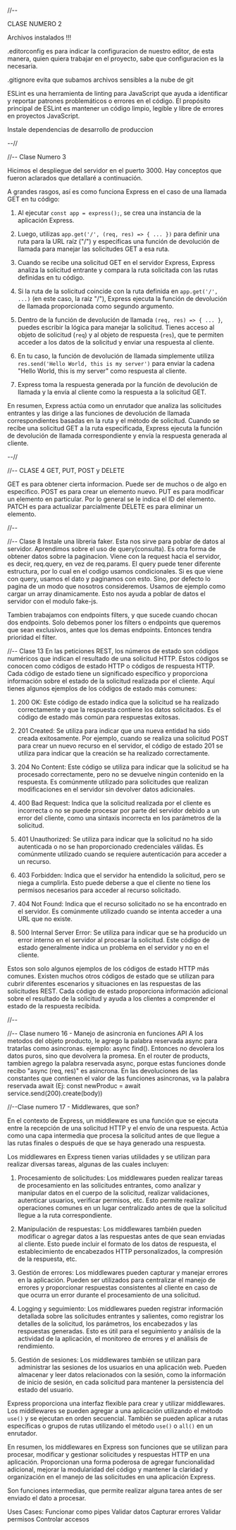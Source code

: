 //--

CLASE NUMERO 2

Archivos instalados !!!



.editorconfig es para indicar la configuracion de nuestro editor, de esta manera, quien quiera trabajar en el proyecto, sabe que configuracion es la necesaria.




.gitignore evita que subamos archivos sensibles a la nube de git


ESLint es una herramienta de linting para JavaScript que ayuda a identificar y reportar patrones problemáticos o errores en el código. El propósito principal de ESLint es mantener un código limpio, legible y libre de errores en proyectos JavaScript.


Instale dependencias de desarrollo de produccion


--// 





//--
  Clase Numero 3

  Hicimos el despliegue del servidor en el puerto 3000. Hay conceptos que fueron aclarados que detallaré a continuación.

A grandes rasgos, así es como funciona Express en el caso de una llamada GET en tu código:

1. Al ejecutar `const app = express();`, se crea una instancia de la aplicación Express.

2. Luego, utilizas `app.get('/', (req, res) => { ... })` para definir una ruta para la URL raíz ("/") y especificas una función de devolución de llamada para manejar las solicitudes GET a esa ruta.

3. Cuando se recibe una solicitud GET en el servidor Express, Express analiza la solicitud entrante y compara la ruta solicitada con las rutas definidas en tu código.

4. Si la ruta de la solicitud coincide con la ruta definida en `app.get('/', ...)` (en este caso, la raíz "/"), Express ejecuta la función de devolución de llamada proporcionada como segundo argumento.

5. Dentro de la función de devolución de llamada `(req, res) => { ... }`, puedes escribir la lógica para manejar la solicitud. Tienes acceso al objeto de solicitud (`req`) y al objeto de respuesta (`res`), que te permiten acceder a los datos de la solicitud y enviar una respuesta al cliente.

6. En tu caso, la función de devolución de llamada simplemente utiliza `res.send('Hello World, this is my server')` para enviar la cadena "Hello World, this is my server" como respuesta al cliente.

7. Express toma la respuesta generada por la función de devolución de llamada y la envía al cliente como la respuesta a la solicitud GET.

En resumen, Express actúa como un enrutador que analiza las solicitudes entrantes y las dirige a las funciones de devolución de llamada correspondientes basadas en la ruta y el método de solicitud. Cuando se recibe una solicitud GET a la ruta especificada, Express ejecuta la función de devolución de llamada correspondiente y envía la respuesta generada al cliente.
  
--//



//-- 
CLASE 4
  GET, PUT, POST y DELETE
  
  GET es para obtener cierta informacion. Puede ser de muchos o de algo en especifico.
  POST es para crear un elemento nuevo.
  PUT es para modificar un elemento en particular. Por lo general se le indica el ID del elemento.
  PATCH es para actualizar parcialmente
  DELETE es para eliminar un elemento.
  


//--


//-- Clase 8
Instale una libreria faker. Esta nos sirve para poblar de datos al servidor.
Aprendimos sobre el uso de query(consulta). Es otra forma de obtener datos sobre la paginacion. Viene con la request hacia el servidor, es decir, req.query, en vez de req.params. El query puede tener diferente estructura, por lo cual en el codigo usamos condicionales. Si es que viene con query, usamos el dato y paginamos con esto. Sino, por defecto lo pagina de un modo que nosotros consideremos.
Usamos de ejemplo como cargar un array dinamicamente. Esto nos ayuda a poblar de datos el servidor con el modulo fake-js.

Tambien trabajamos con endpoints filters, y que sucede cuando chocan dos endpoints. Solo debemos poner los filters o endpoints que queremos que sean exclusivos, antes que los demas endpoints. Entonces tendra prioridad el filter.


//-- Clase 13
  En las peticiones REST, los números de estado son códigos numéricos que indican el resultado de una solicitud HTTP. Estos códigos se conocen como códigos de estado HTTP o códigos de respuesta HTTP. Cada código de estado tiene un significado específico y proporciona información sobre el estado de la solicitud realizada por el cliente. Aquí tienes algunos ejemplos de los códigos de estado más comunes:

1. 200 OK: Este código de estado indica que la solicitud se ha realizado correctamente y que la respuesta contiene los datos solicitados. Es el código de estado más común para respuestas exitosas.

2. 201 Created: Se utiliza para indicar que una nueva entidad ha sido creada exitosamente. Por ejemplo, cuando se realiza una solicitud POST para crear un nuevo recurso en el servidor, el código de estado 201 se utiliza para indicar que la creación se ha realizado correctamente.

3. 204 No Content: Este código se utiliza para indicar que la solicitud se ha procesado correctamente, pero no se devuelve ningún contenido en la respuesta. Es comúnmente utilizado para solicitudes que realizan modificaciones en el servidor sin devolver datos adicionales.

4. 400 Bad Request: Indica que la solicitud realizada por el cliente es incorrecta o no se puede procesar por parte del servidor debido a un error del cliente, como una sintaxis incorrecta en los parámetros de la solicitud.

5. 401 Unauthorized: Se utiliza para indicar que la solicitud no ha sido autenticada o no se han proporcionado credenciales válidas. Es comúnmente utilizado cuando se requiere autenticación para acceder a un recurso.

6. 403 Forbidden: Indica que el servidor ha entendido la solicitud, pero se niega a cumplirla. Esto puede deberse a que el cliente no tiene los permisos necesarios para acceder al recurso solicitado.

7. 404 Not Found: Indica que el recurso solicitado no se ha encontrado en el servidor. Es comúnmente utilizado cuando se intenta acceder a una URL que no existe.

8. 500 Internal Server Error: Se utiliza para indicar que se ha producido un error interno en el servidor al procesar la solicitud. Este código de estado generalmente indica un problema en el servidor y no en el cliente.

Estos son solo algunos ejemplos de los códigos de estado HTTP más comunes. Existen muchos otros códigos de estado que se utilizan para cubrir diferentes escenarios y situaciones en las respuestas de las solicitudes REST. Cada código de estado proporciona información adicional sobre el resultado de la solicitud y ayuda a los clientes a comprender el estado de la respuesta recibida.

//--





//--
Clase numero 16 - Manejo de asincronia en funciones API
A los metodos del objeto producto, le agrego la palabra reservada async para tratarlas como asincronas.
ejemplo: async find(). Entonces no devolera los datos puros, sino que devolvera la promesa. 
En el router de products, tambien agrego la palabra reservada async, porque estas funciones donde recibo "async (req, res)" es asincrona. En las devoluciones de las constantes que contienen el valor de las funciones asincronas, va la palabra reservada await (Ej: const newProduc = await service.send(200).create(body))



//--Clase numero 17 - Middlewares, que son?

En el contexto de Express, un middleware es una función que se ejecuta entre la recepción de una solicitud HTTP y el envío de una respuesta. Actúa como una capa intermedia que procesa la solicitud antes de que llegue a las rutas finales o después de que se haya generado una respuesta.

Los middlewares en Express tienen varias utilidades y se utilizan para realizar diversas tareas, algunas de las cuales incluyen:

1. Procesamiento de solicitudes: Los middlewares pueden realizar tareas de procesamiento en las solicitudes entrantes, como analizar y manipular datos en el cuerpo de la solicitud, realizar validaciones, autenticar usuarios, verificar permisos, etc. Esto permite realizar operaciones comunes en un lugar centralizado antes de que la solicitud llegue a la ruta correspondiente.

2. Manipulación de respuestas: Los middlewares también pueden modificar o agregar datos a las respuestas antes de que sean enviadas al cliente. Esto puede incluir el formato de los datos de respuesta, el establecimiento de encabezados HTTP personalizados, la compresión de la respuesta, etc.

3. Gestión de errores: Los middlewares pueden capturar y manejar errores en la aplicación. Pueden ser utilizados para centralizar el manejo de errores y proporcionar respuestas consistentes al cliente en caso de que ocurra un error durante el procesamiento de una solicitud.

4. Logging y seguimiento: Los middlewares pueden registrar información detallada sobre las solicitudes entrantes y salientes, como registrar los detalles de la solicitud, los parámetros, los encabezados y las respuestas generadas. Esto es útil para el seguimiento y análisis de la actividad de la aplicación, el monitoreo de errores y el análisis de rendimiento.

5. Gestión de sesiones: Los middlewares también se utilizan para administrar las sesiones de los usuarios en una aplicación web. Pueden almacenar y leer datos relacionados con la sesión, como la información de inicio de sesión, en cada solicitud para mantener la persistencia del estado del usuario.

Express proporciona una interfaz flexible para crear y utilizar middlewares. Los middlewares se pueden agregar a una aplicación utilizando el método `use()` y se ejecutan en orden secuencial. También se pueden aplicar a rutas específicas o grupos de rutas utilizando el método `use()` o `all()` en un enrutador.

En resumen, los middlewares en Express son funciones que se utilizan para procesar, modificar y gestionar solicitudes y respuestas HTTP en una aplicación. Proporcionan una forma poderosa de agregar funcionalidad adicional, mejorar la modularidad del código y mantener la claridad y organización en el manejo de las solicitudes en una aplicación Express.





Son funciones intermedias, que permite realizar alguna tarea antes de ser enviado el dato a procesar.

Uses Cases: 
  Funcionar como pipes
  Validar datos
  Capturar errores
  Validar permisos
  Controlar accesos
